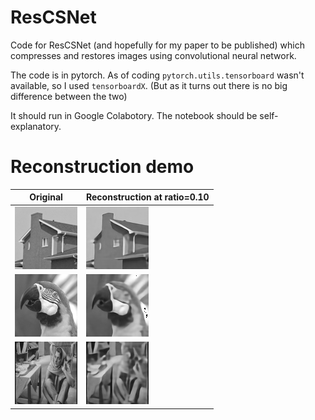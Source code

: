# ResCSNet
Code for ResCSNet (and hopefully for my paper to be published) which compresses and restores images using convolutional neural network.

The code is in pytorch. As of coding `pytorch.utils.tensorboard` wasn't available, so I used `tensorboardX`. (But as it turns out there is no big difference between the two)

It should run in Google Colabotory. The notebook should be self-explanatory.

# Reconstruction demo
| Original                   | Reconstruction at ratio=0.10                         |
|----------------------------|------------------------------------------------------|
|![house](img/house.jpg)     | ![house_rescsnet_r10](img/house_rescsnet_r10.jpg)    |
|![parrot](img/parrot.jpg)   | ![parrot_rescsnet_r10](img/parrot_rescsnet_r10.jpg)  |
|![barbara](img/barbara.jpg) | ![barbara_rescsnet_r10](img/barbara_rescsnet_r10.jpg) |